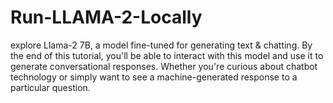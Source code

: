 # Run-LLAMA-2-Locally
explore Llama-2 7B, a model fine-tuned for generating text &amp; chatting.  By the end of this tutorial, you'll be able to interact with this model and use it to generate conversational responses.  Whether you're curious about chatbot technology or simply want to see a machine-generated response to a particular question.
